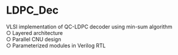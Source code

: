 # LDPC_Dec

VLSI implementation of QC-LDPC decoder using min-sum algorithm  
○ Layered architecture  
○ Parallel CNU design  
○ Parameterized modules in Verilog RTL  
